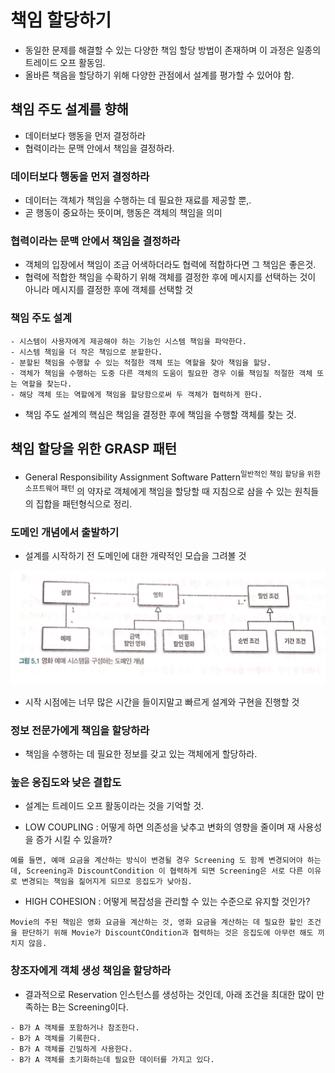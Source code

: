 # 책임 할당하기
- 동일한 문제를 해결할 수 있는 다양한 책임 할당 방법이 존재하며 이 과정은 일종의 트레이드 오프 활동임.
- 올바른 책음을 할당하기 위해 다양한 관점에서 설계를 평가할 수 있어야 함.

## 책임 주도 설계를 향해
- 데이터보다 행동을 먼저 결정하라
- 협력이라는 문맥 안에서 책임을 결정하라.

### 데이터보다 행동을 먼저 결정하라
- 데이터는 객체가 책임을 수행하는 데 필요한 재료를 제공할 뿐,.
- 곧 행동이 중요하는 뜻이며, 행동은 객체의 책임을 의미

### 협력이라는 문맥 안에서 책임을 결정하라
- 객체의 입장에서 책임이 조금 어색하더라도 협력에 적합하다면 그 책임은 좋은것.
- 협력에 적합한 책임을 수확하기 위해 객체를 결정한 후에 메시지를 선택하는 것이 아니라 메시지를 결정한 후에 객체를 선택할 것

### 책임 주도 설계
```
- 시스템이 사용자에게 제공해야 하는 기능인 시스템 책임을 파악한다. 
- 시스템 책임을 더 작은 책임으로 분할한다. 
- 분할된 책임을 수행할 수 있는 적절한 객체 또는 역할을 찾아 책임을 할당. 
- 객체가 책임을 수행하는 도중 다른 객체의 도움이 필요한 경우 이를 책임질 적절한 객체 또는 역할을 찾는다. 
- 해당 객체 또는 역할에게 책임을 할당함으로써 두 객체가 협력하게 한다. 
```

- 책임 주도 설계의 핵심은 책임을 결정한 후에 책임을 수행할 객체를 찾는 것.

## 책임 할당을 위한 GRASP 패턴
- General Responsibility Assignment Software Pattern<sup>일반적인 책임 할당을 위한 소프트웨어 패턴</sup> 의 약자로 객체에게 책임을 할당할 때 지침으로 삼을 수 있는 원칙들의 집합을 패턴형식으로 정리.

### 도메인 개념에서 출발하기
- 설계를 시작하기 전 도메인에 대한 개략적인 모습을 그려볼 것

![domain5_1.JPG](domain5_1.JPG)

- 시작 시점에는 너무 많은 시간을 들이지말고 빠르게 설계와 구현을 진행할 것

### 정보 전문가에게 책임을 할당하라
- 책임을 수행하는 데 필요한 정보를 갖고 있는 객체에게 할당하라. 

### 높은 응집도와 낮은 결합도
- 설계는 트레이드 오프 활동이라는 것을 기억할 것.

- LOW COUPLING : 어떻게 하면 의존성을 낮추고 변화의 영향을 줄이며 재 사용성을 증가 시킬 수 있을까?
```
예를 들면, 예매 요금을 계산하는 방식이 변경될 경우 Screening 도 함께 변경되어야 하는데, Screening과 DiscountCondition 이 협력하게 되면 Screening은 서로 다른 이유로 변경되는 책임을 짊어지게 되므로 응집도가 낮아짐.
```
- HIGH COHESION : 어떻게 복잡성을 관리할 수 있는 수준으로 유지할 것인가?
```
Movie의 주된 책임은 영화 요금을 계산하는 것, 영화 요금을 계산하는 데 필요한 할인 조건을 판단하기 위해 Movie가 DiscountCOndition과 협력하는 것은 응집도에 아무런 해도 끼치지 않음.
```

### 창조자에게 객체 생성 책임을 할당하라
- 결과적으로 Reservation 인스턴스를 생성하는 것인데, 아래 조건을 최대한 많이 만족하는 B는 Screening이다.
```
- B가 A 객체를 포함하거나 참조한다.
- B가 A 객체를 기록한다.
- B가 A 객체를 긴밀하게 사용한다.
- B가 A 객체를 초기화하는데 필요한 데이터를 가지고 있다.
```







